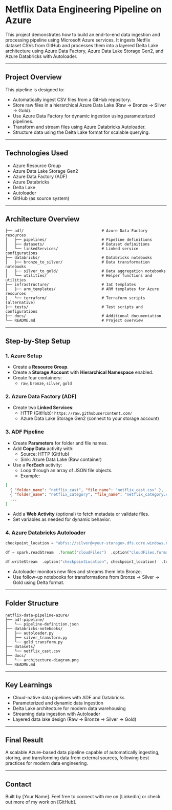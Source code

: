 
# Netflix Data Engineering Pipeline on Azure

This project demonstrates how to build an end-to-end data ingestion and processing pipeline using Microsoft Azure services. It ingests Netflix dataset CSVs from GitHub and processes them into a layered Delta Lake architecture using Azure Data Factory, Azure Data Lake Storage Gen2, and Azure Databricks with Autoloader.

---

## Project Overview

This pipeline is designed to:

- Automatically ingest CSV files from a GitHub repository.
- Store raw files in a hierarchical Azure Data Lake (Raw → Bronze → Silver → Gold).
- Use Azure Data Factory for dynamic ingestion using parameterized pipelines.
- Transform and stream files using Azure Databricks Autoloader.
- Structure data using the Delta Lake format for scalable querying.

---

## Technologies Used

- Azure Resource Group
- Azure Data Lake Storage Gen2
- Azure Data Factory (ADF)
- Azure Databricks
- Delta Lake
- Autoloader
- GitHub (as source system)

---

## Architecture Overview

```
├── adf/                                  # Azure Data Factory resources
│   ├── pipelines/                        # Pipeline definitions
│   ├── datasets/                         # Dataset definitions
│   └── linkedServices/                   # Linked service configurations
├── databricks/                           # Databricks notebooks
│   ├── bronze_to_silver/                 # Data transformation notebooks
│   ├── silver_to_gold/                   # Data aggregation notebooks 
│   └── utilities/                        # Helper functions and utilities
├── infrastructure/                       # IaC templates
│   ├── arm_templates/                    # ARM templates for Azure resources
│   └── terraform/                        # Terraform scripts (alternative)
├── tests/                                # Test scripts and configurations
├── docs/                                 # Additional documentation
└── README.md                             # Project overview
```

---

## Step-by-Step Setup

### 1. Azure Setup

- Create a **Resource Group**.
- Create a **Storage Account** with **Hierarchical Namespace** enabled.
- Create four containers:
  - `raw`, `bronze`, `silver`, `gold`

### 2. Azure Data Factory (ADF)

- Create two **Linked Services**:
  - HTTP (GitHub): `https://raw.githubusercontent.com/`
  - Azure Data Lake Storage Gen2 (connect to your storage account)

### 3. ADF Pipeline

- Create **Parameters** for folder and file names.
- Add **Copy Data** activity with:
  - Source: HTTP (GitHub)
  - Sink: Azure Data Lake (Raw container)
- Use a **ForEach** activity:
  - Loop through an array of JSON file objects.
  - Example:

```json
[
  { "folder_name": "netflix_cast", "file_name": "netflix_cast.csv" },
  { "folder_name": "netflix_category", "file_name": "netflix_category.csv" },
  ...
]
```

- Add a **Web Activity** (optional) to fetch metadata or validate files.
- Set variables as needed for dynamic behavior.

### 4. Azure Databricks Autoloader

```python
checkpoint_location = "abfss://silver@<your-storage>.dfs.core.windows.net/checkpoint"

df = spark.readStream  .format("cloudFiles")  .option("cloudFiles.format", "csv")  .option("cloudFiles.schemaLocation", checkpoint_location)  .load("abfss://raw@<your-storage>.dfs.core.windows.net")

df.writeStream  .option("checkpointLocation", checkpoint_location)  .trigger(processingTime='10 seconds')  .start("abfss://bronze@<your-storage>.dfs.core.windows.net/netflix_titles")
```

- Autoloader monitors new files and streams them into Bronze.
- Use follow-up notebooks for transformations from Bronze → Silver → Gold using Delta format.

---

## Folder Structure

```
netflix-data-pipeline-azure/
├── adf-pipeline/
│   └── pipeline-definition.json
├── databricks-notebooks/
│   ├── autoloader.py
│   ├── silver_transform.py
│   └── gold_transform.py
├── datasets/
│   └── netflix_cast.csv
├── docs/
│   └── architecture-diagram.png
└── README.md
```

---

## Key Learnings

- Cloud-native data pipelines with ADF and Databricks
- Parameterized and dynamic data ingestion
- Delta Lake architecture for modern data warehousing
- Streaming data ingestion with Autoloader
- Layered data lake design (Raw → Bronze → Silver → Gold)

---

## Final Result

A scalable Azure-based data pipeline capable of automatically ingesting, storing, and transforming data from external sources, following best practices for modern data engineering.

---

## Contact

Built by [Your Name]. Feel free to connect with me on [LinkedIn] or check out more of my work on [GitHub].
